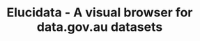 ---
title: Elucidata - A visual browser for data.gov.au datasets
category: projects
excerpt: Elucidata was team [Make Hack Void](http://makehackvoid.org)'s entry to [GovHack](http://govhack.org) 2013, a competition to create the best new mashups, data visualisations, and apps with government data. Elucidata presents the data on [data.gov.au](http://data.gov.au) in a visual format, facilitating easier discovery of relevant datasets.
thumbnail: elucidata.png
remote: https://github.com/makehackvoid/elucidata
---